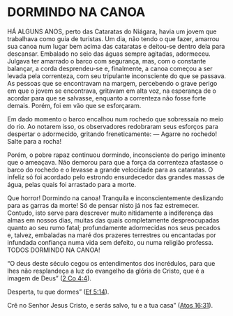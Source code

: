 # DORMINDO NA CANOA 

HÁ ALGUNS ANOS, perto das Cataratas do Niágara, havia um jovem que trabalhava como guia de turistas. Um dia, não tendo o que fazer, amarrou sua canoa num lugar bem acima das cataratas e deitou-se dentro dela para descansar. Embalado no seio das águas sempre agitadas, adormeceu. Julgava ter amarrado o barco com segurança, mas, com o constante balançar, a corda desprendeu-se e, finalmente, a canoa começou a ser levada pela correnteza, com seu tripulante inconsciente do que se passava. As pessoas que se encontravam na margem, percebendo o grave perigo em que o jovem se encontrava, gritavam em alta voz, na esperança de o acordar para que se salvasse, enquanto a correnteza não fosse forte demais. Porém, foi em vão que se esforçaram.

Em dado momento o barco encalhou num rochedo que sobressaía no meio do rio. Ao notarem isso, os observadores redobraram seus esforços para despertar o adormecido, gritando freneticamente: — Agarre no rochedo! Salte para a rocha!

Porém, o pobre rapaz continuou dormindo, inconsciente do perigo iminente que o ameaçava. Não demorou para que a força da correnteza afastasse o barco do rochedo e o levasse a grande velocidade para as cataratas. O infeliz só foi acordado pelo estrondo ensurdecedor das grandes massas de água, pelas quais foi arrastado para a morte.

Que horror! Dormindo na canoa! Tranquila e inconscientemente deslizando para as garras da morte! Só de pensar nisto já nos faz estremecer. Contudo, isto serve para descrever muito nitidamente a indiferença das almas em nossos dias, muitas das quais completamente despreocupadas quanto ao seu rumo fatal; profundamente adormecidas nos seus pecados e, talvez, embaladas na maré dos prazeres terrestres ou encantadas por infundada confiança numa vida sem defeito, ou numa religião professa. TODOS DORMINDO NA CANOA!

“O deus deste século cegou os entendimentos dos incrédulos, para que lhes não resplandeça a luz do evangelho da glória de Cristo, que é a imagem de Deus” ([2 Co 4:4](http://bibliaonline.com.br/acf/2co/4/4)).

Desperta, tu que dormes” ([Ef 5:14](http://bibliaonline.com.br/acf/ef/5/14)).

Crê no Senhor Jesus Cristo, e serás salvo, tu e a tua casa” ([Atos 16:31](http://bibliaonline.com.br/acf/atos/16/31)).